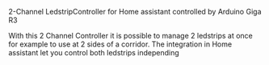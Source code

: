 2-Channel LedstripController for Home assistant controlled by Arduino Giga R3

With this 2 Channel Controller it is possible to manage 2 ledstrips at once for example to use at 2 sides of a corridor.
The integration in Home assistant let you control both ledstrips independing
